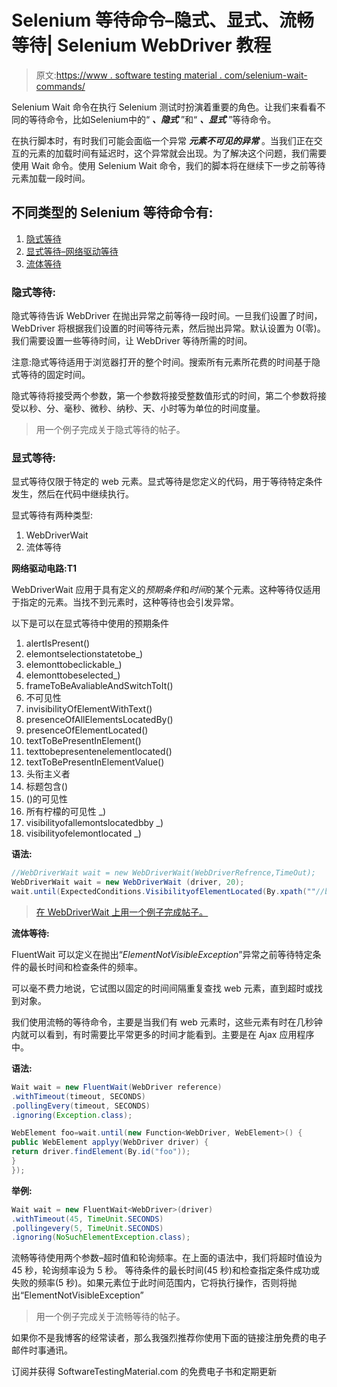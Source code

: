 # Selenium 等待命令–隐式、显式、流畅等待| Selenium WebDriver 教程

> 原文:[https://www . software testing material . com/selenium-wait-commands/](https://www.softwaretestingmaterial.com/selenium-wait-commands/)

Selenium Wait 命令在执行 Selenium 测试时扮演着重要的角色。让我们来看看不同的等待命令，比如Selenium中的“ ***、隐式*** ”和“ ***、显式*** ”等待命令。

在执行脚本时，有时我们可能会面临一个异常 ***元素不可见的异常*** 。当我们正在交互的元素的加载时间有延迟时，这个异常就会出现。为了解决这个问题，我们需要使用 Wait 命令。使用 Selenium Wait 命令，我们的脚本将在继续下一步之前等待元素加载一段时间。

## 不同类型的 Selenium 等待命令有:

1.  [隐式等待](https://www.softwaretestingmaterial.com/implicit-waits-selenium-webdriver)
2.  [显式等待–网络驱动等待](https://www.softwaretestingmaterial.com/webdriverwait-selenium-webdriver)
3.  [流体等待](https://www.softwaretestingmaterial.com/selenium-fluentwait)

### **隐式等待:**

隐式等待告诉 WebDriver 在抛出异常之前等待一段时间。一旦我们设置了时间，WebDriver 将根据我们设置的时间等待元素，然后抛出异常。默认设置为 0(零)。我们需要设置一些等待时间，让 WebDriver 等待所需的时间。

注意:隐式等待适用于浏览器打开的整个时间。搜索所有元素所花费的时间基于隐式等待的固定时间。

隐式等待将接受两个参数，第一个参数将接受整数值形式的时间，第二个参数将接受以秒、分、毫秒、微秒、纳秒、天、小时等为单位的时间度量。

> 用一个例子完成关于隐式等待的帖子。

### **显式等待:**

显式等待仅限于特定的 web 元素。显式等待是您定义的代码，用于等待特定条件发生，然后在代码中继续执行。

显式等待有两种类型:

1.  WebDriverWait
2.  流体等待

**网络驱动电路:T1**

WebDriverWait 应用于具有定义的*预期条件*和*时间*的某个元素。这种等待仅适用于指定的元素。当找不到元素时，这种等待也会引发异常。

以下是可以在显式等待中使用的预期条件

1.  alertIsPresent()
2.  elemontselectionstatetobe_)
3.  elemonttobeclickable_)
4.  elemonttobeselected_)
5.  frameToBeAvaliableAndSwitchToIt()
6.  不可见性
7.  invisibilityOfElementWithText()
8.  presenceOfAllElementsLocatedBy()
9.  presenceOfElementLocated()
10.  textToBePresentInElement()
11.  texttobepresentenelementlocated()
12.  textToBePresentInElementValue()
13.  头衔主义者
14.  标题包含()
15.  ()的可见性
16.  所有柠檬的可见性 _)
17.  visibilityofallemontslocatedbby _)
18.  visibilityofelemontlocated _)

**语法:**

```java
//WebDriverWait wait = new WebDriverWait(WebDriverRefrence,TimeOut);
WebDriverWait wait = new WebDriverWait (driver, 20);
wait.until(ExpectedConditions.VisibilityofElementLocated(By.xpath(""//button[@value='Save Changes']"")));
```

> [在 WebDriverWait 上用一个例子完成帖子。](https://www.softwaretestingmaterial.com/webdriverwait-selenium-webdriver)

**流体等待:**

FluentWait 可以定义在抛出“*ElementNotVisibleException*”异常之前等待特定条件的最长时间和检查条件的频率。

可以毫不费力地说，它试图以固定的时间间隔重复查找 web 元素，直到超时或找到对象。

我们使用流畅的等待命令，主要是当我们有 web 元素时，这些元素有时在几秒钟内就可以看到，有时需要比平常更多的时间才能看到。主要是在 Ajax 应用程序中。

**语法:**

```java
Wait wait = new FluentWait(WebDriver reference)
.withTimeout(timeout, SECONDS)
.pollingEvery(timeout, SECONDS)
.ignoring(Exception.class);

WebElement foo=wait.until(new Function<WebDriver, WebElement>() {
public WebElement applyy(WebDriver driver) {
return driver.findElement(By.id("foo"));
}
});
```

**举例:**

```java
Wait wait = new FluentWait<WebDriver>(driver)
.withTimeout(45, TimeUnit.SECONDS)
.pollingevery(5, TimeUnit.SECONDS)
.ignoring(NoSuchElementException.class);
```

流畅等待使用两个参数–超时值和轮询频率。在上面的语法中，我们将超时值设为 45 秒，轮询频率设为 5 秒。
等待条件的最长时间(45 秒)和检查指定条件成功或失败的频率(5 秒)。如果元素位于此时间范围内，它将执行操作，否则将抛出“ElementNotVisibleException”

> 用一个例子完成关于流畅等待的帖子。

如果你不是我博客的经常读者，那么我强烈推荐你使用下面的链接注册免费的电子邮件时事通讯。

订阅并获得 SoftwareTestingMaterial.com 的免费电子书和定期更新